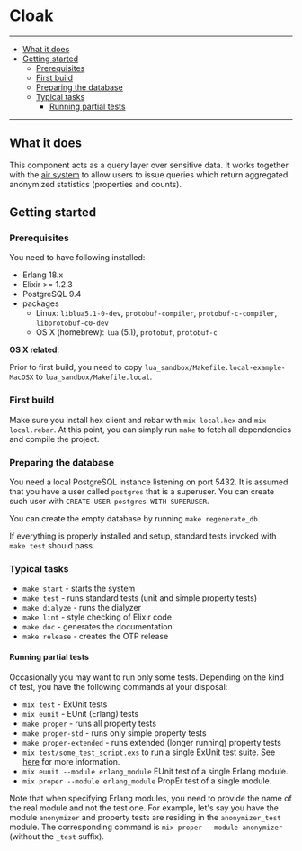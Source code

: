 # Cloak

----------------------

- [What it does](#what-it-does)
- [Getting started](#getting-started)
    - [Prerequisites](#prerequisites)
    - [First build](#first-build)
    - [Preparing the database](#preparing-the-database)
    - [Typical tasks](#typical-tasks)
        - [Running partial tests](#running-partial-tests)

----------------------


## What it does

This component acts as a query layer over sensitive data. It works together with the [air system](../air/) to allow users to issue queries which return aggregated anonymized statistics (properties and counts).


## Getting started

### Prerequisites

You need to have following installed:

- Erlang 18.x
- Elixir >= 1.2.3
- PostgreSQL 9.4
- packages
    - Linux: `liblua5.1-0-dev`, `protobuf-compiler`, `protobuf-c-compiler`, `libprotobuf-c0-dev`
    - OS X (homebrew): `lua` (5.1), `protobuf`, `protobuf-c`


__OS X related__:

Prior to first build, you need to copy `lua_sandbox/Makefile.local-example-MacOSX` to `lua_sandbox/Makefile.local`.


### First build

Make sure you install hex client and rebar with `mix local.hex` and `mix local.rebar`. At this point, you can simply run `make` to fetch all dependencies and compile the project.


### Preparing the database

You need a local PostgreSQL instance listening on port 5432. It is assumed that you have a user called `postgres` that is a superuser. You can create such user with `CREATE USER postgres WITH SUPERUSER`.

You can create the empty database by running `make regenerate_db`.

If everything is properly installed and setup, standard tests invoked with `make test` should pass.


### Typical tasks

- `make start` - starts the system
- `make test` - runs standard tests (unit and simple property tests)
- `make dialyze` - runs the dialyzer
- `make lint` - style checking of Elixir code
- `make doc` - generates the documentation
- `make release` - creates the OTP release


#### Running partial tests

Occasionally you may want to run only some tests. Depending on the kind of test, you have the following commands at your disposal:

- `mix test` - ExUnit tests
- `mix eunit` - EUnit (Erlang) tests
- `make proper` - runs all property tests
- `make proper-std` - runs only simple property tests
- `make proper-extended` - runs extended (longer running) property tests
- `mix test/some_test_script.exs` to run a single ExUnit test suite. See [here](http://elixir-lang.org/docs/stable/mix/Mix.Tasks.Test.html) for more information.
- `mix eunit --module erlang_module` EUnit test of a single Erlang module.
- `mix proper --module erlang_module` PropEr test of a single module.

Note that when specifying Erlang modules, you need to provide the name of the real module and not the test one. For example, let's say you have the module `anonymizer` and property tests are residing in the `anonymizer_test` module. The corresponding command is `mix proper --module anonymizer` (without the `_test` suffix).
